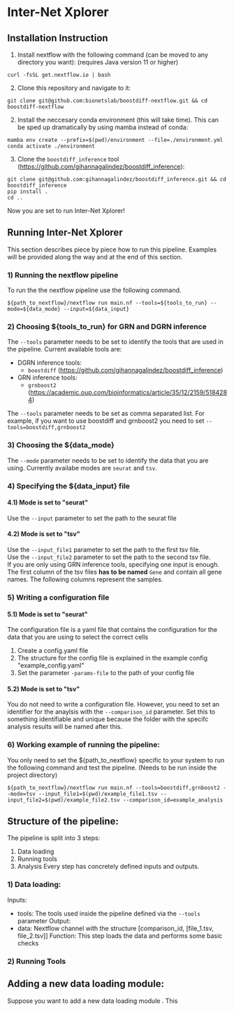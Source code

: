 # Inter-Net Xplorer
## Installation Instruction 
1) Install nextflow with the following command (can be moved to any directory you want): (requires Java version 11 or higher)   
```
curl -fsSL get.nextflow.io | bash
```
2) Clone this repository and navigate to it:
```
git clone git@github.com:bionetslab/boostdiff-nextflow.git && cd boostdiff-nextflow
```
2) Install the neccesary conda environment (this will take time). This can be sped up dramatically by using mamba instead of conda:  
```
mamba env create --prefix=$(pwd)/environment --file=./environment.yml
conda activate ./environment
```   
3) Clone the `boostdiff_inference` tool (https://github.com/gihannagalindez/boostdiff_inference):
```
git clone git@github.com:gihannagalindez/boostdiff_inference.git && cd boostdiff_inference
pip install .
cd ..
```
Now you are set to run Inter-Net Xplorer!

## Running Inter-Net Xplorer
This section describes piece by piece how to run this pipeline. Examples will be provided along the way and at the end of this section.
### 1) Running the nextflow pipeline
To run the the nextflow pipeline use the following command. 
```
${path_to_nextflow}/nextflow run main.nf --tools=${tools_to_run} --mode=${data_mode} --input=${data_input}
```

### 2) Choosing ${tools_to_run} for GRN and DGRN inference
The `--tools` parameter needs to be set to identify the tools that are used in the pipeline. Current available tools are:
* DGRN inference tools:
  * `boostdiff` (https://github.com/gihannagalindez/boostdiff_inference)
* GRN inference tools:
  * `grnboost2` (https://academic.oup.com/bioinformatics/article/35/12/2159/5184284)

The `--tools` parameter needs to be set as comma separated list. For example, if you want to use boostdiff and grnboost2 you need to set `--tools=boostdiff,grnboost2`   

### 3) Choosing the ${data_mode}
The `--mode` parameter needs to be set to identify the data that you are using. Currently availabe modes are `seurat` and `tsv`.

### 4) Specifying the ${data_input} file 

#### 4.1) Mode is set to "seurat"
Use the `--input` parameter to set the path to the seurat file

#### 4.2) Mode is set to "tsv"
Use the `--input_file1` parameter to set the path to the first tsv file. <br />
Use the `--input_file2` parameter to set the path to the second tsv file. <br />
If you are only using GRN inference tools, specifying one input is enough. <br />
The first column of the tsv files **has to be named** `Gene` and contain all gene names. The following columns represent the samples. 

### 5) Writing a configuration file

#### 5.1) Mode is set to "seurat"
The configuration file is a yaml file that contains the configuration for the data that you are using to select the correct cells
1) Create a config.yaml file
2) The structure for the config file is explained in the example config "example_config.yaml"
3) Set the parameter `-params-file` to the path of your config file 

#### 5.2) Mode is set to "tsv"
You do not need to write a configuration file. However, you need to set an identifier for the anaylsis with the `--comparison_id` parameter. Set this to something identifiable and unique because the folder with the specifc analysis results will be named after this.

### 6) Working example of running the pipeline:
You only need to set the ${path_to_nextflow} specific to your system to run the following command and test the pipeline. (Needs to be run inside the project directory)
```
${path_to_nextflow}/nextflow run main.nf --tools=boostdiff,grnboost2 --mode=tsv --input_file1=$(pwd)/example_file1.tsv --input_file2=$(pwd)/example_file2.tsv --comparison_id=example_analysis
```

## Structure of the pipeline:
The pipeline is split into 3 steps:
1) Data loading
2) Running tools
3) Analysis
Every step has concretely defined inputs and outputs.
### 1) Data loading:
Inputs:
  * tools: The tools used inside the pipeline defined via the `--tools` parameter
Output:
  * data: Nextflow channel with the structure [comparison_id, [file_1.tsv, file_2.tsv]]
Function:
  This step loads the data and performs some basic checks
### 2) Running Tools

## Adding a new data loading module:
Suppose you want to add a new data loading module . This


<!-- # Settings of the pipeline
Standard settings of this pipeline:
- Data:
  - Cluster 1, 2
  - Armstrong vs Docile, Spleen, day 28
  - Armstrong vs Docile, Liver, day 10
- No. total runs of boostdiff: 10
- Settings for individual boostdiff runs:
  - no. estimators: 50
  - no. features: 1500
  - no. subsamples: 30
  - no. processes: 8
- Settings for filtering the aggregated results:
  - Top n nodes: 20 (most differntially expressed target genes between the two conditions)
  - Top n edges: 100 (highest ranking interactions between remaining genes)

# Pipeline workflow
1) Read in data
2) Run boostdiff for a no. total runs
3) Aggregate results by creating the union of all runs and average over the scores
4) Filter aggregated results based on the settings
5) Check regulatory interaction of every edge based on small linear model that is fitted on every edge 
6) Create output .html file

# Interpreting the results
Outputs:
  - This pipeline puts out a .txt file containing the data of the inferred differntial GRN
  - This pipeline puts out a .html file containing the graph representation of the inferred differential GRN (image shows part of such a differential GRN):
    - Nodes: represent the genes (annotated with the gene name)
    - Edges: 
      - 2 colours representing condition 1,2 (pink and green, see legend)
      - 4 possible edges:
        - pink fully drawn arrow  (up regulatory interaction that is stronger in condition 1)
        - pink dashed arrow       (down regulatory interaction that is stronger in condition 1)
        - green fully drawn arrow (up regulatory interaction that is stronger in condition 2)
        - green dashed arrow      (down regulatory interaction that is stronger in condition 2)

![diff_grn](diff_grn_example.png)

 -->
